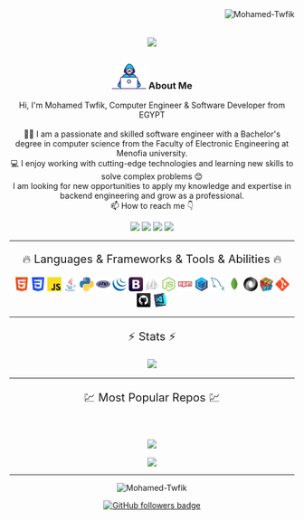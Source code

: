 <img align="right" src="https://visitor-badge.laobi.icu/badge?page_id=Mohamed-Twfik/Mohamed-Twfik" alt="Mohamed-Twfik">

<h1 align="center">
  <a href="https://git.io/typing-svg">
    <img src="https://readme-typing-svg.herokuapp.com/?lines=This+is+Mohamed+Twfik;Nice+to+meet+you+%F0%9F%91%8B&center=true&size=30">
  </a>
</h1>
   
<h3 align="center"><img src="./images/Developer.gif" alt="developer gif"  height="45px">  About Me</h3>
<p align="center">
  Hi, I'm Mohamed Twfik, Computer Engineer & Software Developer from EGYPT
  <br>
  <br>
  👨‍🎓 I am a passionate and skilled software engineer with a Bachelor's degree in computer science from the Faculty of Electronic Engineering at Menofia university.
  <br>
  💻 I enjoy working with cutting-edge technologies and learning new skills to solve complex problems 😊
  <br>
  I am looking for new opportunities to apply my knowledge and expertise in backend engineering and grow as a professional.
  <br>
  📫 How to reach me 👇
</p>
<p align="center">
  <a href="https://www.linkedin.com/in/mohamed-twfik-bb6691216/"><img src="https://img.shields.io/badge/linkedin-%230077B5.svg?&style=for-the-badge&logo=linkedin&logoColor=white" height=23></a>
  <a href="mailto:mohamedtwfik910@gmail.com"><img src="https://img.shields.io/badge/Gmail-D14836?style=for-the-badge&logo=gmail&logoColor=white" height=23></a>
  <a href="http://wa.me//201143649608"><img src="https://img.shields.io/badge/WhatsApp-25D366?style=for-the-badge&logo=whatsapp&logoColor=white" height=23></a>
  <a href="https://github.com/Mohamed-Twfik/"><img src="https://img.shields.io/badge/GitHub-100000?style=for-the-badge&logo=github&logoColor=white" height=23></a>
</p>
<hr>
<p style="font-size:20px" align="center">🔥 Languages & Frameworks & Tools & Abilities 🔥</p>
<p align="center">
  <img title="HTML5" height="25" src="images/html.svg">
  <img title="CSS" height="25" src="images/css.svg">
  <img title="Javascript" height="25" src="images/js.svg">
  <img title="JAVA" height="25" src="images/java.svg"></code>
  <img title="Python" height="25" src="images/python.svg">
  <code><img title="PHP" height="25" src="images/php.svg"></code>
  <img title="jquery" height="25" src="images/jquery.svg">
  <img title="bootstrap" height="25" src="images/bootstrap.svg">
  <code><img title="phpmyadmin" height="25" src="images/phpmyadmin.svg"></code>
  <img title="NodeJs" height="25" src="images/nodejs.svg">
  <img title="NPM" height="25" src="images/npm.svg">
  <img title="Sequelize" height="25" src="images/sequelize.svg">
  <img title="MYSQL" height="25" src="images/mysql.svg">
  <img title="MongoDB" height="25" src="images/mongodb.svg">
  <img title="JSON" height="25" src="images/json.svg">
  <img title="Problem Solving" height="25" src="images/problemSolving.png">
  <img title="Git" height="25" src="images/git.svg">
  <img title="GitHub" height="25" src="images/github.svg">
  <img title="Visual Studio Code" height="25" src="images/vscode.png">
</p>
<hr>

<p style="font-size:20px" align="center">⚡ Stats ⚡</p>
<p align="center">
<a href="https://github.com/Mohamed-Twfik/">
      <img width=325  src="https://github-readme-stats.vercel.app/api/top-langs/?username=Mohamed-Twfik&hide=c%23,powershell,Mathematica,Ruby,Objective-C,Objective-C%2b%2b,Cuda&title_color=61dafb&text_color=ffffff&icon_color=61dafb&bg_color=20232a&langs_count=8&layout=compact&border_color=61dafb&hide_border=true" />
 </a>
</p>

<hr>
<p style="font-size:20px" align="center">💹 Most Popular Repos 💹</p>
<br>
<p align="center">
  <a href="https://github.com/Mohamed-Twfik/Farm-Vision/">
    <img width=300 align="center" src="https://github-readme-stats.vercel.app/api/pin/?username=Mohamed-Twfik&repo=Farm-Vision&title_color=ffffff&text_color=c9cacc&icon_color=2bbc8a&bg_color=1d1f21" />
  </a>
</p>
<p align="center">
  <a href="https://github.com/Mohamed-Twfik/Memory_Game/">
    <img width=300 align="center" src="https://github-readme-stats.vercel.app/api/pin/?username=Mohamed-Twfik&repo=Memory_Game&title_color=ffffff&text_color=c9cacc&icon_color=2bbc8a&bg_color=1d1f21" />
  </a>
</p>

<hr>

<p  align="center">
<img src="https://visitor-badge.laobi.icu/badge?page_id=Mohamed-Twfik/Mohamed-Twfik"alt="Mohamed-Twfik"/>
</p>

<p align="center">
  <a href="https://www.github.com/Mohamed-Twfik" target="_blank" rel="noreferrer"><img src="https://img.shields.io/github/followers/Mohamed-Twfik?logo=github&style=for-the-badge&color=282b2f&labelColor=0d1117" alt="GitHub followers badge" /></a>
</p>
